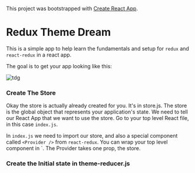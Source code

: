 This project was bootstrapped with [Create React App](https://github.com/facebookincubator/create-react-app).


# Redux Theme Dream 

This is a simple app to help learn the fundamentals and setup for `redux` and `react-redux` in a react app. 

The goal is to get your app looking like this: 

![tdg](https://user-images.githubusercontent.com/13579578/35654766-cbcfe6dc-06ab-11e8-9d05-7baf0b74ffd5.gif)


### Create The Store 

Okay the store is actually already created for you. It's in store.js. The store is the global object that represents your application's state. We need to tell our React App that we want to use the store. Go to your top level React file, in this case `index.js`.

In `index.js` we need to import our store, and also a special component called `<Provider />` from `react-redux`. You can wrap your top level component in `<Provider>. The Provider takes one prop, the store. 

### Create the Initial state in theme-reducer.js 
